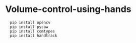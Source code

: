 # Volume-control-using-hands
~~~~~~~
  pip install opencv
  pip install pycaw
  pip install comtypes
  pip install handtrack


